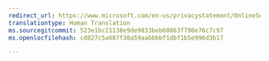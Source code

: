 ```yaml
---
redirect_url: https://www.microsoft.com/en-us/privacystatement/OnlineServices/Default.aspx
translationtype: Human Translation
ms.sourcegitcommit: 523e1bc21138e9de9833beb60863f798e76c7c97
ms.openlocfilehash: cd827c5a687f30a59aabbbbf1dbf1b5e996d3b17

---
```



<!--HONumber=Jul16_HO3-->


